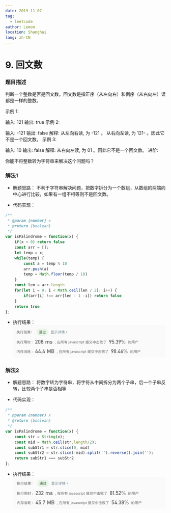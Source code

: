 ```yaml
---
date: 2019-11-07
tag:
  - leetcode
author: Lemon
location: Shanghai
lang: zh-CN
---
```


# 9. 回文数

### 题目描述

判断一个整数是否是回文数。回文数是指正序（从左向右）和倒序（从右向左）读都是一样的整数。

示例 1:

输入: 121
输出: true
示例 2:

输入: -121
输出: false
解释: 从左向右读, 为 -121 。 从右向左读, 为 121- 。因此它不是一个回文数。
示例 3:

输入: 10
输出: false
解释: 从右向左读, 为 01 。因此它不是一个回文数。
进阶:

你能不将整数转为字符串来解决这个问题吗？

### 解法1

- 解题思路：
不利于字符串解决问题，把数字拆分为一个数组，从数组的两端向中心进行比较，如果有一组不相等则不是回文数。

- 代码实现：

```js
/**
 * @param {number} x
 * @return {boolean}
 */
var isPalindrome = function(x) {
    if(x < 0) return false
    const arr = [];
    let temp = x;
    while(temp) {
        const a = temp % 10
        arr.push(a)
        temp = Math.floor(temp / 10)
    }
    const len = arr.length
    for(let i = 0; i < Math.ceil(len / 2); i++) {
        if(arr[i] !== arr[len - 1 -i]) return false
    }
    return true
};
```

- 执行结果：
![执行结果](https://raw.githubusercontent.com/lemon-lc/vue-blog/images/images20191109095958.png)

### 解法2

- 解题思路：
将数字转为字符串，将字符从中间拆分为两个子串，后一个子串反转，比较两个子串是否相等

- 代码实现：

```js
/**
 * @param {number} x
 * @return {boolean}
 */
var isPalindrome = function(x) {
    const str = String(x);
    const mid = Math.ceil(str.length/2);
    const subStr1 = str.slice(0, mid)
    const subStr2 = str.slice(-mid).split('').reverse().join('');
    return subStr1 === subStr2
};
```

- 执行结果：
![执行结果](https://raw.githubusercontent.com/lemon-lc/vue-blog/images/images20191109101812.png)
